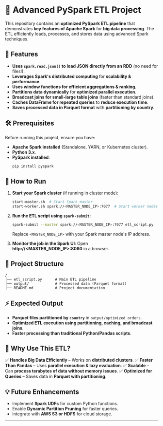 # 🚀 Advanced PySpark ETL Project

This repository contains an **optimized PySpark ETL pipeline** that demonstrates **key features of Apache Spark** for **big data processing**. The ETL efficiently loads, processes, and stores data using advanced Spark techniques.

## 📌 Features
- **Uses `spark.read.json()` to load JSON directly from an RDD** (no need for files!).
- **Leverages Spark's distributed computing** for **scalability & performance**.
- **Uses window functions for efficient aggregations & ranking**.
- **Partitions data dynamically** for **optimized parallel execution**.
- **Broadcast joins for small-large table joins** (faster than standard joins).
- **Caches DataFrame for repeated queries** to **reduce execution time**.
- **Saves processed data in Parquet format** with **partitioning by country**.

## 🛠 Prerequisites
Before running this project, ensure you have:
- **Apache Spark installed** (Standalone, YARN, or Kubernetes cluster).
- **Python 3.x**.
- **PySpark installed**:
  ```sh
  pip install pyspark
  ```

## 🚀 How to Run
1. **Start your Spark cluster** (if running in cluster mode):
   ```sh
   start-master.sh  # Start Spark master
   start-worker.sh spark://<MASTER_NODE_IP>:7077  # Start worker nodes
   ```

2. **Run the ETL script using `spark-submit`**:
   ```sh
   spark-submit --master spark://<MASTER_NODE_IP>:7077 etl_script.py
   ```
   Replace `<MASTER_NODE_IP>` with your Spark master node's IP address.

3. **Monitor the job in the Spark UI**:
   Open **http://<MASTER_NODE_IP>:8080** in a browser.

## 📂 Project Structure
```
/
│── etl_script.py      # Main ETL pipeline
│── output/            # Processed data (Parquet format)
│── README.md          # Project documentation
```

## ⚡ Expected Output
- **Parquet files partitioned by `country`** in `output/optimized_orders`.
- **Optimized ETL execution using partitioning, caching, and broadcast joins**.
- **Faster processing than traditional Python/Pandas scripts**.

## 🎯 Why Use This ETL?
✅ **Handles Big Data Efficiently** – Works on **distributed clusters**.
✅ **Faster Than Pandas** – Uses **parallel execution & lazy evaluation**.
✅ **Scalable** – Can **process terabytes of data without memory issues**.
✅ **Optimized for Queries** – Saves data in **Parquet with partitioning**.

## 💡 Future Enhancements
- Implement **Spark UDFs** for custom Python functions.
- Enable **Dynamic Partition Pruning** for faster queries.
- Integrate with **AWS S3 or HDFS** for cloud storage.

---

